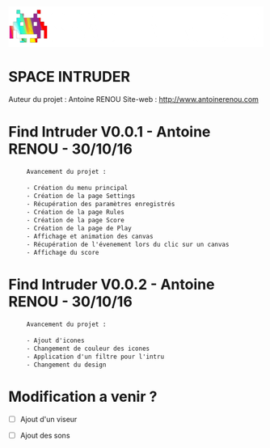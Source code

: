 ![Healthy Heart Rate logo](https://github.com/AntoineRenou/FindIntruder/blob/master/app/src/main/res/drawable/headermini.png)

# SPACE INTRUDER

Auteur du projet : Antoine RENOU
Site-web :  http://www.antoinerenou.com

# Find Intruder V0.0.1 - Antoine RENOU - 30/10/16
         Avancement du projet : 
         
         - Création du menu principal       
         - Création de la page Settings        
         - Récupération des paramètres enregistrés       
         - Création de la page Rules        
         - Création de la page Score       
         - Création de la page de Play
         - Affichage et animation des canvas
         - Récupération de l'évenement lors du clic sur un canvas
         - Affichage du score

# Find Intruder V0.0.2 - Antoine RENOU - 30/10/16
         Avancement du projet : 
         
         - Ajout d'icones     
         - Changement de couleur des icones
         - Application d'un filtre pour l'intru  
         - Changement du design


# Modification a venir ?
* [ ] Ajout d'un viseur
* [ ] Ajout des sons



